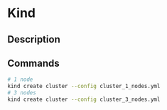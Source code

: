 # Kind


## Description 



## Commands

```bash
# 1 node
kind create cluster --config cluster_1_nodes.yml
# 3 nodes
kind create cluster --config cluster_3_nodes.yml
```
